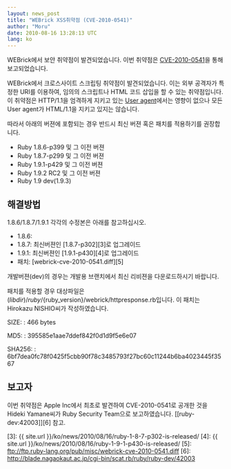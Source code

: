 ```yaml
---
layout: news_post
title: "WEBrick XSS취약점 (CVE-2010-0541)"
author: "Moru"
date: 2010-08-16 13:28:13 UTC
lang: ko
---
```


WEBrick에서 보안 취약점이 발견되었습니다. 이번 취약점은 [CVE-2010-0541][1]을 통해 보고되었습니다.

WEBrick에서 크로스사이트 스크립팅 취약점이 발견되었습니다. 이는 외부 공격자가 특정한 URI를 이용하여, 임의의 스크립트나
HTML 코드 삽입을 할 수 있는 취약점입니다. 이 취약점은 HTTP/1.1을 엄격하게 지키고 있는 [User
agent][2]에서는 영향이 없으나 모든 User agent가 HTML/1.1을 지키고 있지는 않습니다.

따라서 아래의 버젼에 포함되는 경우 반드시 최신 버젼 혹은 패치를 적용하기를 권장합니다.

* Ruby 1.8.6-p399 및 그 이전 버젼
* Ruby 1.8.7-p299 및 그 이전 버젼
* Ruby 1.9.1-p429 및 그 이전 버젼
* Ruby 1.9.2 RC2 및 그 이전 버젼
* Ruby 1.9 dev(1.9.3)

## 해결방법

1\.8.6/1.8.7/1.9.1 각각의 수정본은 아래를 참고하십시오.

* 1\.8.6:
* 1\.8.7: 최신버젼인 [1.8.7-p302][3]로 업그레이드
* 1\.9.1: 최신버젼인 [1.9.1-p430][4]로 업그레이드
* 패치: [webrick-cve-2010-0541.diff][5]

개발버젼(dev)의 경우는 개발용 브랜치에서 최신 리비젼을 다운로드하시기 바랍니다.

패치를 적용할 경우 대상파일은
$(libdir)/ruby/$\{ruby\_version}/webrick/httpresponse.rb입니다. 이 패치는
Hirokazu NISHIO씨가 작성하였습니다.

SIZE:
: 466 bytes

MD5:
: 395585e1aae7ddef842f0d1d9f5e6e07

SHA256:
: 6bf7dea0fc78f0425f5cbb90f78c3485793f27bc60c11244b6ba4023445f3567

## 보고자

이번 취약점은 Apple Inc에서 최초로 발견하여 CVE-2010-0541로 공개한 것을 Hideki Yamane씨가 Ruby
Security Team으로 보고하였습니다. [\[ruby-dev:42003\]][6] 참고.



[1]: http://cve.mitre.org/cgi-bin/cvename.cgi?name=CVE-2010-0541 
[2]: http://en.wikipedia.org/wiki/User_agent 
[3]: {{ site.url }}/ko/news/2010/08/16/ruby-1-8-7-p302-is-released/ 
[4]: {{ site.url }}/ko/news/2010/08/16/ruby-1-9-1-p430-is-released/ 
[5]: ftp://ftp.ruby-lang.org/pub/misc/webrick-cve-2010-0541.diff 
[6]: http://blade.nagaokaut.ac.jp/cgi-bin/scat.rb/ruby/ruby-dev/42003 
